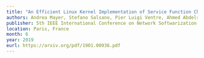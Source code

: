 ```yaml
---
title: "An Efficient Linux Kernel Implementation of Service Function Chaining for legacy VNFs based on IPv6 Segment Routing"
authors: Andrea Mayer, Stefano Salsano, Pier Luigi Ventre, Ahmed Abdelsalam, Luca Chiaraviglio and Clarence Filsfils
publisher: 5th IEEE International Conference on Network Softwarization (NetSoft 2019)
location: Paris, France
month: 6
year: 2019
eurl: https://arxiv.org/pdf/1901.00936.pdf
---
```

